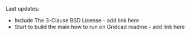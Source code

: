 Last updates:

- Include The 3-Clause BSD License - add link here
- Start to build the main how to run on Gridcad readme - add link here
